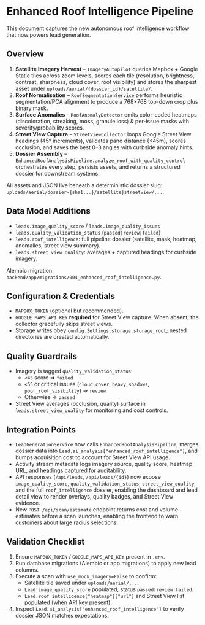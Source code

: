 # Enhanced Roof Intelligence Pipeline

This document captures the new autonomous roof intelligence workflow that now powers lead generation.

## Overview
1. **Satellite Imagery Harvest** – `ImageryAutopilot` queries Mapbox + Google Static tiles across zoom levels, scores each tile (resolution, brightness, contrast, sharpness, cloud cover, roof visibility) and stores the sharpest asset under `uploads/aerial/{dossier_id}/satellite/`.
2. **Roof Normalisation** – `RoofSegmentationService` performs heuristic segmentation/PCA alignment to produce a 768×768 top-down crop plus binary mask.
3. **Surface Anomalies** – `RoofAnomalyDetector` emits color-coded heatmaps (discoloration, streaking, moss, granule loss) & per-issue masks with severity/probability scores.
4. **Street View Capture** – `StreetViewCollector` loops Google Street View headings (45° increments), validates pano distance (<45m), scores occlusion, and saves the best 0–3 angles with curbside anomaly hints.
5. **Dossier Assembly** – `EnhancedRoofAnalysisPipeline.analyze_roof_with_quality_control` orchestrates every step, persists assets, and returns a structured dossier for downstream systems.

All assets and JSON live beneath a deterministic dossier slug: `uploads/aerial/dossier-{sha1...}/satellite|streetview/...`.

## Data Model Additions
* `leads.image_quality_score` / `leads.image_quality_issues`
* `leads.quality_validation_status` (`passed|review|failed`)
* `leads.roof_intelligence`: full pipeline dossier (satellite, mask, heatmap, anomalies, street view summary).
* `leads.street_view_quality`: averages + captured headings for curbside imagery.

Alembic migration: `backend/app/migrations/004_enhanced_roof_intelligence.py`.

## Configuration & Credentials
* `MAPBOX_TOKEN` (optional but recommended).
* `GOOGLE_MAPS_API_KEY` **required** for Street View capture. When absent, the collector gracefully skips street views.
* Storage writes obey `config.Settings.storage.storage_root`; nested directories are created automatically.

## Quality Guardrails
* Imagery is tagged `quality_validation_status`:
  * `<45` score ⇒ `failed`
  * `<55` or critical issues (`cloud_cover`, `heavy_shadows`, `poor_roof_visibility`) ⇒ `review`
  * Otherwise ⇒ `passed`
* Street View averages (occlusion, quality) surface in `leads.street_view_quality` for monitoring and cost controls.

## Integration Points
* `LeadGenerationService` now calls `EnhancedRoofAnalysisPipeline`, merges dossier data into `Lead.ai_analysis["enhanced_roof_intelligence"]`, and bumps acquisition cost to account for Street View API usage.
* Activity stream metadata logs imagery source, quality score, heatmap URL, and headings captured for auditability.
* API responses (`/api/leads`, `/api/leads/{id}`) now expose `image_quality_score`, `quality_validation_status`, `street_view_quality`, and the full `roof_intelligence` dossier, enabling the dashboard and lead detail view to render overlays, quality badges, and Street View evidence.
* New `POST /api/scan/estimate` endpoint returns cost and volume estimates before a scan launches, enabling the frontend to warn customers about large radius selections.

## Validation Checklist
1. Ensure `MAPBOX_TOKEN` / `GOOGLE_MAPS_API_KEY` present in `.env`.
2. Run database migrations (Alembic or app migrations) to apply new lead columns.
3. Execute a scan with `use_mock_imagery=False` to confirm:
   * Satellite tile saved under `uploads/aerial/...`.
   * `Lead.image_quality_score` populated; status `passed|review|failed`.
   * `Lead.roof_intelligence["heatmap"]["url"]` and Street View list populated (when API key present).
4. Inspect `Lead.ai_analysis["enhanced_roof_intelligence"]` to verify dossier JSON matches expectations.
